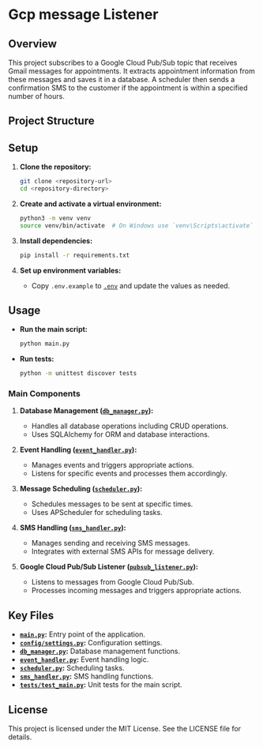 # Gcp message Listener

## Overview

This project subscribes to a Google Cloud Pub/Sub topic that receives Gmail messages for appointments. It extracts appointment information from these messages and saves it in a database. A scheduler then sends a confirmation SMS to the customer if the appointment is within a specified number of hours.

## Project Structure

## Setup

1. **Clone the repository:**
    ```sh
    git clone <repository-url>
    cd <repository-directory>
    ```

2. **Create and activate a virtual environment:**
    ```sh
    python3 -m venv venv
    source venv/bin/activate  # On Windows use `venv\Scripts\activate`
    ```

3. **Install dependencies:**
    ```sh
    pip install -r requirements.txt
    ```

4. **Set up environment variables:**
    - Copy `.env.example` to [`.env`](".env") and update the values as needed.

## Usage

- **Run the main script:**
    ```sh
    python main.py
    ```

- **Run tests:**
    ```sh
    python -m unittest discover tests
  ```

### Main Components

1. **Database Management ([`db_manager.py`](db_manager.py)):**
    - Handles all database operations including CRUD operations.
    - Uses SQLAlchemy for ORM and database interactions.

2. **Event Handling ([`event_handler.py`](event_handler.py)):**
    - Manages events and triggers appropriate actions.
    - Listens for specific events and processes them accordingly.

3. **Message Scheduling ([`scheduler.py`](scheduler.py)):**
    - Schedules messages to be sent at specific times.
    - Uses APScheduler for scheduling tasks.

4. **SMS Handling ([`sms_handler.py`](sms_handler.py)):**
    - Manages sending and receiving SMS messages.
    - Integrates with external SMS APIs for message delivery.

5. **Google Cloud Pub/Sub Listener ([`pubsub_listener.py`](pubsub_listener.py)):**
    - Listens to messages from Google Cloud Pub/Sub.
    - Processes incoming messages and triggers appropriate actions.


## Key Files

- **[`main.py`]("main.py"):** Entry point of the application.
- **[`config/settings.py`](config/settings.py):** Configuration settings.
- **[`db_manager.py`](db_manager.py):** Database management functions.
- **[`event_handler.py`](event_handler.py):** Event handling logic.
- **[`scheduler.py`](scheduler.py):** Scheduling tasks.
- **[`sms_handler.py`](sms_handler.py):** SMS handling functions.
- **[`tests/test_main.py`](tests/test_main.py):** Unit tests for the main script.

## License

This project is licensed under the MIT License. See the LICENSE file for details.